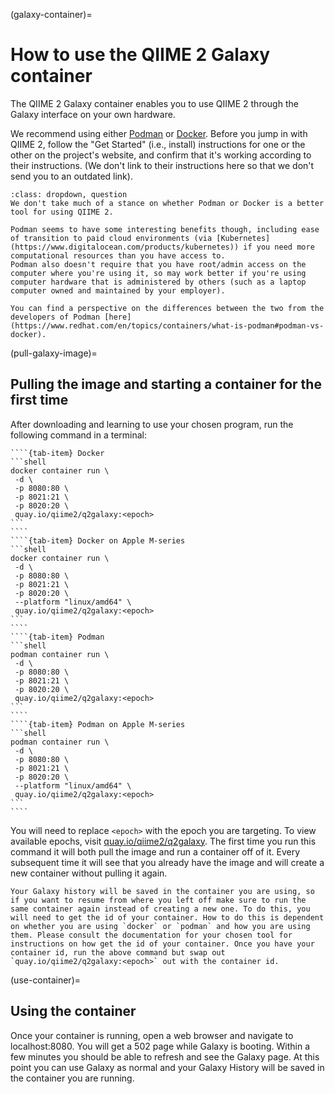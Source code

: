 (galaxy-container)=
# How to use the QIIME 2 Galaxy container

The QIIME 2 Galaxy container enables you to use QIIME 2 through the Galaxy interface on your own hardware.

We recommend using either [Podman](https://podman.io) or [Docker](https://docker.com).
Before you jump in with QIIME 2, follow the "Get Started" (i.e., install) instructions for one or the other on the project's website, and confirm that it's working according to their instructions.
(We don't link to their instructions here so that we don't send you to an outdated link).

```{admonition} Podman versus Docker
:class: dropdown, question
We don't take much of a stance on whether Podman or Docker is a better tool for using QIIME 2.

Podman seems to have some interesting benefits though, including ease of transition to paid cloud environments (via [Kubernetes](https://www.digitalocean.com/products/kubernetes)) if you need more computational resources than you have access to.
Podman also doesn't require that you have root/admin access on the computer where you're using it, so may work better if you're using computer hardware that is administered by others (such as a laptop computer owned and maintained by your employer).

You can find a perspective on the differences between the two from the developers of Podman [here](https://www.redhat.com/en/topics/containers/what-is-podman#podman-vs-docker).
```

(pull-galaxy-image)=
## Pulling the image and starting a container for the first time

After downloading and learning to use your chosen program, run the following command in a terminal:

`````{tab-set}
````{tab-item} Docker
```shell
docker container run \
 -d \
 -p 8080:80 \
 -p 8021:21 \
 -p 8020:20 \
 quay.io/qiime2/q2galaxy:<epoch>
```
````
````{tab-item} Docker on Apple M-series
```shell
docker container run \
 -d \
 -p 8080:80 \
 -p 8021:21 \
 -p 8020:20 \
 --platform "linux/amd64" \
 quay.io/qiime2/q2galaxy:<epoch>
```
````
````{tab-item} Podman
```shell
podman container run \
 -d \
 -p 8080:80 \
 -p 8021:21 \
 -p 8020:20 \
 quay.io/qiime2/q2galaxy:<epoch>
```
````
````{tab-item} Podman on Apple M-series
```shell
podman container run \
 -d \
 -p 8080:80 \
 -p 8021:21 \
 -p 8020:20 \
 --platform "linux/amd64" \
 quay.io/qiime2/q2galaxy:<epoch>
```
````
`````

You will need to replace `<epoch>` with the epoch you are targeting. To view available epochs, visit [quay.io/qiime2/q2galaxy](https://quay.io/qiime2/q2galaxy). The first time you run this command it will both pull the image and run a container off of it. Every subsequent time it will see that you already have the image and will create a new container without pulling it again.

```{admonition} Subsequent runs of the container
Your Galaxy history will be saved in the container you are using, so if you want to resume from where you left off make sure to run the same container again instead of creating a new one. To do this, you will need to get the id of your container. How to do this is dependent on whether you are using `docker` or `podman` and how you are using them. Please consult the documentation for your chosen tool for instructions on how get the id of your container. Once you have your container id, run the above command but swap out `quay.io/qiime2/q2galaxy:<epoch>` out with the container id.
```

(use-container)=
## Using the container

Once your container is running, open a web browser and navigate to localhost:8080. You will get a 502 page while Galaxy is booting. Within a few minutes you should be able to refresh and see the Galaxy page. At this point you can use Galaxy as normal and your Galaxy History will be saved in the container you are running.
